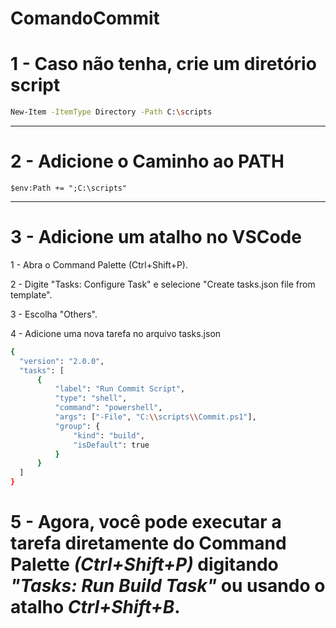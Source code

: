 # ComandoCommit
# 1 - Caso não tenha, crie um diretório script
```bash
New-Item -ItemType Directory -Path C:\scripts
```
---
# 2 - Adicione o Caminho ao PATH
```
$env:Path += ";C:\scripts"
```
---
# 3 - Adicione um atalho no VSCode
  1 - Abra o Command Palette (Ctrl+Shift+P).

  2 - Digite "Tasks: Configure Task" e selecione "Create tasks.json file from template".

  3 - Escolha "Others".

  4 - Adicione uma nova tarefa no arquivo tasks.json
  ```bash
  {
    "version": "2.0.0",
    "tasks": [
        {
            "label": "Run Commit Script",
            "type": "shell",
            "command": "powershell",
            "args": ["-File", "C:\\scripts\\Commit.ps1"],
            "group": {
                "kind": "build",
                "isDefault": true
            }
        }
    ]
}
```
# 5 - Agora, você pode executar a tarefa diretamente do Command Palette ***(Ctrl+Shift+P)*** digitando ***"Tasks: Run Build Task"*** ou usando o atalho ***Ctrl+Shift+B***.
